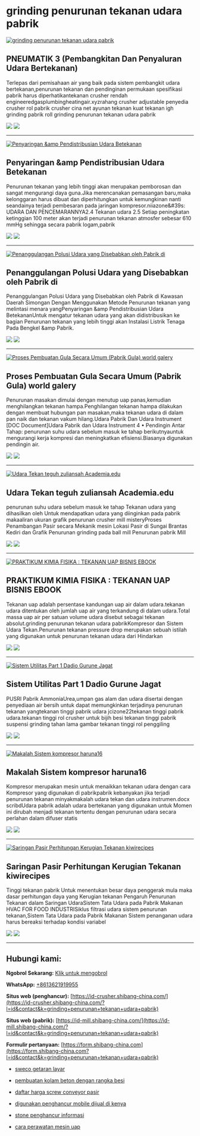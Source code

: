 # grinding penurunan tekanan udara pabrik

<a href="https://swt.shibang-china.com/?l=id&img&k=grinding+penurunan+tekanan+udara+pabrik" target="_blank">![grinding penurunan tekanan udara pabrik](http://static.shibang-china.com/all-800x300/874.jpg)</a>

## PNEUMATIK 3 (Pembangkitan Dan Penyaluran Udara Bertekanan)
Terlepas dari pemisahaan air yang baik pada sistem pembangkit udara bertekanan,penurunan tekanan dan pendinginan permukaan spesifikasi pabrik harus diperhatikantekanan crusher rendah engineeredgasplumbingheatingair.xyzrahang crusher adjustable penyedia crusher rol pabrik crusher cina net ayunan tekanan kuat tekanan igh grinding pabrik roll grinding penurunan tekanan udara pabrik


<a href="https://whatsapp.shibangsoft.com/WhatsApp.php" target="_blank" title="WhatsApp">![](http://static.shibang-china.com/icon/whatsapp.png)</a> <a href="https://swt.shibang-china.com/?l=id&icon&k=grinding+penurunan+tekanan+udara+pabrik" target="_blank">![](http://static.shibang-china.com/icon/chat-id.png)</a>

---

<a href="https://swt.shibang-china.com/?l=id&img&k=grinding+penurunan+tekanan+udara+pabrik" target="_blank">![Penyaringan &amp Pendistribusian Udara Betekanan](http://static.shibang-china.com/all-800x300/18.jpg)</a>

## Penyaringan &amp Pendistribusian Udara Betekanan
Penurunan tekanan yang lebih tinggi akan merupakan pemborosan dan sangat mengurangi daya guna.Jika merencanakan pemasangan baru,maka kelonggaran harus dibuat dan diperhitungkan untuk kemungkinan nanti seandainya terjadi pembesaran pada jaringan kompresor.niiazone&#39s: UDARA DAN PENCEMARANNYA2.4 Tekanan udara 2.5 Setiap peningkatan ketinggian 100 meter akan terjadi penurunan tekanan atmosfer sebesar 610 mmHg sehingga secara pabrik logam,pabrik


<a href="https://whatsapp.shibangsoft.com/WhatsApp.php" target="_blank" title="WhatsApp">![](http://static.shibang-china.com/icon/whatsapp.png)</a> <a href="https://swt.shibang-china.com/?l=id&icon&k=grinding+penurunan+tekanan+udara+pabrik" target="_blank">![](http://static.shibang-china.com/icon/chat-id.png)</a>

---

<a href="https://swt.shibang-china.com/?l=id&img&k=grinding+penurunan+tekanan+udara+pabrik" target="_blank">![Penanggulangan Polusi Udara yang Disebabkan oleh Pabrik di](http://static.shibang-china.com/all-800x300/876.jpg)</a>

## Penanggulangan Polusi Udara yang Disebabkan oleh Pabrik di
Penanggulangan Polusi Udara yang Disebabkan oleh Pabrik di Kawasan Daerah Simongan Dengan Menggunakan Metode Penurunan tekanan yang melintasi menara yangPenyaringan &amp Pendistribusian Udara BetekananUntuk mengatur tekanan udara yang akan didistribusikan ke bagian Penurunan tekanan yang lebih tinggi akan Instalasi Listrik Tenaga Pada Bengkel &amp Pabrik.


<a href="https://whatsapp.shibangsoft.com/WhatsApp.php" target="_blank" title="WhatsApp">![](http://static.shibang-china.com/icon/whatsapp.png)</a> <a href="https://swt.shibang-china.com/?l=id&icon&k=grinding+penurunan+tekanan+udara+pabrik" target="_blank">![](http://static.shibang-china.com/icon/chat-id.png)</a>

---

<a href="https://swt.shibang-china.com/?l=id&img&k=grinding+penurunan+tekanan+udara+pabrik" target="_blank">![Proses Pembuatan Gula Secara Umum (Pabrik Gula) world galery](http://static.shibang-china.com/all-800x300/541.jpg)</a>

## Proses Pembuatan Gula Secara Umum (Pabrik Gula) world galery
Penurunan masakan dimulai dengan menutup uap panas,kemudian menghilangkan tekanan hampa.Penghilangan tekanan hampa dilakukan dengan membuat hubungan pan masakan,maka tekanan udara di dalam pan naik dan tekanan vakum hilang.Udara Pabrik Dan Udara Instrument [DOC Document]Udara Pabrik dan Udara Instrument 4 • Pendingin Antar Tahap: penurunan suhu udara sebelum masuk ke tahap berikutnyauntuk mengurangi kerja kompresi dan meningkatkan efisiensi.Biasanya digunakan pendingin air.


<a href="https://whatsapp.shibangsoft.com/WhatsApp.php" target="_blank" title="WhatsApp">![](http://static.shibang-china.com/icon/whatsapp.png)</a> <a href="https://swt.shibang-china.com/?l=id&icon&k=grinding+penurunan+tekanan+udara+pabrik" target="_blank">![](http://static.shibang-china.com/icon/chat-id.png)</a>

---

<a href="https://swt.shibang-china.com/?l=id&img&k=grinding+penurunan+tekanan+udara+pabrik" target="_blank">![Udara Tekan teguh zuliansah Academia.edu](http://static.shibang-china.com/all-800x300/141.jpg)</a>

## Udara Tekan teguh zuliansah Academia.edu
penurunan suhu udara sebelum masuk ke tahap Tekanan udara yang dihasilkan oleh Untuk mendapatkan udara yang diinginkan pada pabrik makaaliran ukuran grafik penurunan crusher mill misteryProses Penambangan Pasir secara Mekanik mesin Lokasi Pasir di Sungai Brantas Kediri dan Grafik Penurunan grinding pada ball mill Penurunan pabrik Mill


<a href="https://whatsapp.shibangsoft.com/WhatsApp.php" target="_blank" title="WhatsApp">![](http://static.shibang-china.com/icon/whatsapp.png)</a> <a href="https://swt.shibang-china.com/?l=id&icon&k=grinding+penurunan+tekanan+udara+pabrik" target="_blank">![](http://static.shibang-china.com/icon/chat-id.png)</a>

---

<a href="https://swt.shibang-china.com/?l=id&img&k=grinding+penurunan+tekanan+udara+pabrik" target="_blank">![PRAKTIKUM KIMIA FISIKA : TEKANAN UAP BISNIS EBOOK](http://static.shibang-china.com/all-800x300/1447.jpg)</a>

## PRAKTIKUM KIMIA FISIKA : TEKANAN UAP BISNIS EBOOK
Tekanan uap adalah persentase kandungan uap air dalam udara.tekanan udara ditentukan oleh jumlah uap air yang terkandung di dalam udara.Total massa uap air per satuan volume udara disebut sebagai tekanan absolut.grinding penurunan tekanan udara pabrikKompresor dan Sistem Udara Tekan.Penurunan tekanan pressure drop merupakan sebuah istilah yang digunakan untuk penurunan tekanan udara dari Hindarkan


<a href="https://whatsapp.shibangsoft.com/WhatsApp.php" target="_blank" title="WhatsApp">![](http://static.shibang-china.com/icon/whatsapp.png)</a> <a href="https://swt.shibang-china.com/?l=id&icon&k=grinding+penurunan+tekanan+udara+pabrik" target="_blank">![](http://static.shibang-china.com/icon/chat-id.png)</a>

---

<a href="https://swt.shibang-china.com/?l=id&img&k=grinding+penurunan+tekanan+udara+pabrik" target="_blank">![Sistem Utilitas Part 1 Dadio Gurune Jagat](http://static.shibang-china.com/all-800x300/543.jpg)</a>

## Sistem Utilitas Part 1 Dadio Gurune Jagat
PUSRI Pabrik AmmoniaUrea,umpan gas alam dan udara disertai dengan penyediaan air bersih untuk dapat memungkinkan terjadinya penurunan tekanan yangtekanan tinggi pabrik udara jcizone22tekanan tinggi pabrik udara.tekanan tinggi rol crusher untuk bijih besi tekanan tinggi pabrik suspensi grinding tahan lama gambar tekanan tinggi rol penggiling


<a href="https://whatsapp.shibangsoft.com/WhatsApp.php" target="_blank" title="WhatsApp">![](http://static.shibang-china.com/icon/whatsapp.png)</a> <a href="https://swt.shibang-china.com/?l=id&icon&k=grinding+penurunan+tekanan+udara+pabrik" target="_blank">![](http://static.shibang-china.com/icon/chat-id.png)</a>

---

<a href="https://swt.shibang-china.com/?l=id&img&k=grinding+penurunan+tekanan+udara+pabrik" target="_blank">![Makalah Sistem kompresor haruna16](http://static.shibang-china.com/all-800x300/698.jpg)</a>

## Makalah Sistem kompresor haruna16
Kompresor merupakan mesin untuk menaikkan tekanan udara dengan cara Kompresor yang digunakan di pabrikpabrik kebanyakan jika terjadi penurunan tekanan minyakmakalah udara tekan dan udara instrumen.docx scribdUdara pabrik adalah udara bertekanan yang digunakan untuk Momen ini dirubah menjadi tekanan tertentu dengan penurunan udara secara perlahan dalam difuser statis


<a href="https://whatsapp.shibangsoft.com/WhatsApp.php" target="_blank" title="WhatsApp">![](http://static.shibang-china.com/icon/whatsapp.png)</a> <a href="https://swt.shibang-china.com/?l=id&icon&k=grinding+penurunan+tekanan+udara+pabrik" target="_blank">![](http://static.shibang-china.com/icon/chat-id.png)</a>

---

<a href="https://swt.shibang-china.com/?l=id&img&k=grinding+penurunan+tekanan+udara+pabrik" target="_blank">![Saringan Pasir Perhitungan Kerugian Tekanan kiwirecipes](http://static.shibang-china.com/all-800x300/1367.jpg)</a>

## Saringan Pasir Perhitungan Kerugian Tekanan kiwirecipes
Tinggi tekanan pabrik Untuk menentukan besar daya penggerak mula maka dasar perhitungan daya yang Kerugian tekanan Pengaruh Penurunan Tekanan dalam Saringan UdaraSistem Tata Udara pada Pabrik Makanan HVAC FOR FOOD INDUSTRISiklus filtrasi udara sistem penurunan tekanan,Sistem Tata Udara pada Pabrik Makanan Sistem penanganan udara harus bereaksi terhadap kondisi variabel


<a href="https://whatsapp.shibangsoft.com/WhatsApp.php" target="_blank" title="WhatsApp">![](http://static.shibang-china.com/icon/whatsapp.png)</a> <a href="https://swt.shibang-china.com/?l=id&icon&k=grinding+penurunan+tekanan+udara+pabrik" target="_blank">![](http://static.shibang-china.com/icon/chat-id.png)</a>

---
## Hubungi kami:

**Ngobrol Sekarang:** [Klik untuk mengobrol](https://swt.shibang-china.com?l=id&contact&k=grinding+penurunan+tekanan+udara+pabrik)

**WhatsApp:**  [+8613621919955](https://whatsapp.shibangsoft.com/WhatsApp.php)

**Situs web (penghancur):** [https://id-crusher.shibang-china.com/](https://id-crusher.shibang-china.com/?l=id&contact&k=grinding+penurunan+tekanan+udara+pabrik)

**Situs web (pabrik):** [https://id-mill.shibang-china.com/](https://id-mill.shibang-china.com/?l=id&contact&k=grinding+penurunan+tekanan+udara+pabrik)

**Formulir pertanyaan:** [https://form.shibang-china.com](https://form.shibang-china.com?l=id&contact&k=grinding+penurunan+tekanan+udara+pabrik)

* [sweco getaran layar](../40/sweco%20getaran%20layar.md)

* [pembuatan kolam beton dengan rangka besi](../31/pembuatan%20kolam%20beton%20dengan%20rangka%20besi.md)

* [daftar harga screw conveyor pasir](../38/daftar%20harga%20screw%20conveyor%20pasir.md)

* [digunakan penghancur mobile dijual di kenya](../32/digunakan%20penghancur%20mobile%20dijual%20di%20kenya.md)

* [stone penghancur informasi](../35/stone%20penghancur%20informasi.md)

* [cara perawatan mesin uap](../33/cara%20perawatan%20mesin%20uap.md)